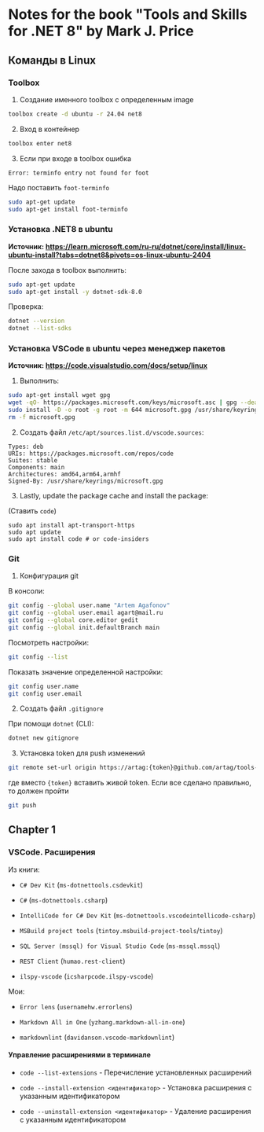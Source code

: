 # Notes for the book "Tools and Skills for .NET 8" by Mark J. Price 

## Команды в Linux

### Toolbox

1. Создание именного toolbox с определенным image

```bash
toolbox create -d ubuntu -r 24.04 net8
```

2. Вход в контейнер

```bash
toolbox enter net8
```

3. Если при входе в toolbox ошибка

```text
Error: terminfo entry not found for foot
```

Надо поставить `foot-terminfo`

```bash
sudo apt-get update
sudo apt-get install foot-terminfo
```

### Установка .NET8 в ubuntu

**Источник: https://learn.microsoft.com/ru-ru/dotnet/core/install/linux-ubuntu-install?tabs=dotnet8&pivots=os-linux-ubuntu-2404**

После захода в toolbox выполнить:

```bash
sudo apt-get update
sudo apt-get install -y dotnet-sdk-8.0
```

Проверка:

```bash
dotnet --version
dotnet --list-sdks
```

### Установка VSCode в ubuntu через менеджер пакетов

**Источник: https://code.visualstudio.com/docs/setup/linux**

1. Выполнить:

```bash
sudo apt-get install wget gpg
wget -qO- https://packages.microsoft.com/keys/microsoft.asc | gpg --dearmor > microsoft.gpg
sudo install -D -o root -g root -m 644 microsoft.gpg /usr/share/keyrings/microsoft.gpg
rm -f microsoft.gpg
```

2. Создать файл `/etc/apt/sources.list.d/vscode.sources`:

```text
Types: deb
URIs: https://packages.microsoft.com/repos/code
Suites: stable
Components: main
Architectures: amd64,arm64,armhf
Signed-By: /usr/share/keyrings/microsoft.gpg
```

3. Lastly, update the package cache and install the package:

(Ставить `code`)

```
sudo apt install apt-transport-https
sudo apt update
sudo apt install code # or code-insiders
```

### Git

1. Конфигурация git

В консоли:

```bash
git config --global user.name "Artem Agafonov"
git config --global user.email agart@mail.ru
git config --global core.editor gedit
git config --global init.defaultBranch main
```

Посмотреть настройки:

```bash
git config --list
```

Показать значение определенной настройки:

```bash
git config user.name
git config user.email
```

2. Создать файл `.gitignore`

При помощи `dotnet` (CLI):

```bash
dotnet new gitignore
```

3. Установка token для push изменений

```bash
git remote set-url origin https://artag:{token}@github.com/artag/tools-skills-net8-notes.git
```

где вместо `{token}` вставить живой token. Если все сделано правильно, то должен пройти

```bash
git push
```

## Chapter 1

### VSCode. Расширения

Из книги:

- `C# Dev Kit` (`ms-dotnettools.csdevkit`)

- `C#` (`ms-dotnettools.csharp`)

- `IntelliCode for C# Dev Kit` (`ms-dotnettools.vscodeintellicode-csharp`)

- `MSBuild project tools` (`tintoy.msbuild-project-tools`/`tintoy`)

- `SQL Server (mssql) for Visual Studio Code` (`ms-mssql.mssql`)

- `REST Client` (`humao.rest-client`)

- `ilspy-vscode` (`icsharpcode.ilspy-vscode`)

Мои:

- `Error lens` (`usernamehw.errorlens`)

- `Markdown All in One` (`yzhang.markdown-all-in-one`)

- `markdownlint` (`davidanson.vscode-markdownlint`)

#### Управление расширениями в терминале

- `code --list-extensions` - Перечисление установленных расширений

- `code --install-extension <идентификатор>` - Установка расширения с указанным идентификатором

- `code --uninstall-extension <идентификатор>` - Удаление расширения с указанным идентификатором
